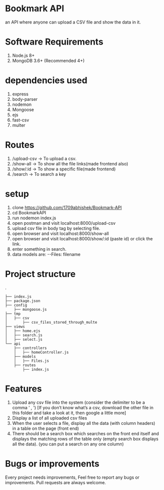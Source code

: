 # Bookmark API
an API where anyone can upload a CSV file and show the data in it.



# Software Requirements
1. Node.js 8+
2. MongoDB 3.6+ (Recommended 4+)



# dependencies used

1. express
2. body-parser
3. nodemon
4. Mongoose
5. ejs
6. fast-csv
7. multer



# Routes
1. /upload-csv → To upload a csv.
2. /show-all → To show all the file links(made frontend also)
3. /show/:id -> To show a specific file(made frontend)
4. /search -> To search a key



# setup
1. clone https://github.com/1709abhishek/Bookmark-API
2. cd BookmarkAPI
3. run nodemon index.js
4. open postman and visit localhost:8000/upload-csv
5. upload csv file in body tag by selecting file.
6. open browser and visit localhost:8000/show-all
7. open browser and visit localhost:8000/show/:id (paste id) or click the link.
8. enter something in search.
9. data models are:
--Files: filename



# Project structure
.

    ├── index.js
    ├── package.json
    ├── config
        ├── mongoose.js   
    ├── tmp
    │   ├── csv
    │       ├── csv_files_stored_through_multe
    ├── views
    │   ├── home.ejs
    │   ├── search.js
    │   ├── select.js
    └── api
        ├── controllers
        │   ├── homeController.js
        ├── models
        │   ├── Files.js
        ├── routes
            ├── index.js


# Features
1. Upload any csv file into the system (consider the delimiter to be a comma ‘ , ’) [If you don’t know what’s a csv, download the other file in this folder and take a look at it, then google a little more]
2. Display a list of all uploaded csv files
3. When the user selects a file, display all the data (with column headers) in a table on the page (front end)
4. There should be a search box which searches on the front end itself and displays the matching rows of the table only (empty search box displays all the data). (you can put a search on any one column)


# Bugs or improvements
Every project needs improvements, Feel free to report any bugs or improvements. Pull requests are always welcome.


